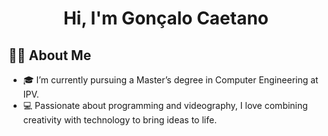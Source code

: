 <h1 align="center">Hi, I'm Gonçalo Caetano</h1>

## 🙋‍♂️ About Me

- 🎓 I’m currently pursuing a Master’s degree in Computer Engineering at IPV. 
- 💻 Passionate about programming and videography, I love combining creativity with technology to bring ideas to life. 

